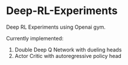 # Deep-RL-Experiments
Deep RL Experiments using Openai gym.

Currently implemented:
1. Double Deep Q Network with dueling heads
2. Actor Critic with autoregressive policy head
